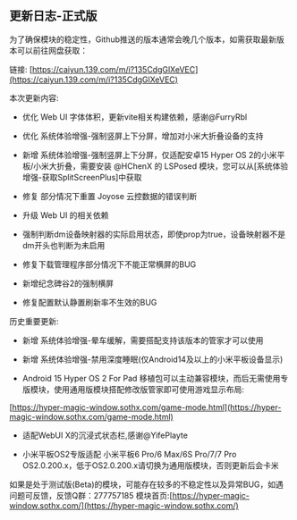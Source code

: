 ## 更新日志-正式版

为了确保模块的稳定性，Github推送的版本通常会晚几个版本，如需获取最新版本可以前往网盘获取：

链接: [https://caiyun.139.com/m/i?135CdgGlXeVEC](https://caiyun.139.com/m/i?135CdgGlXeVEC)


本次更新内容:

- 优化 Web UI 字体体积，更新vite相关构建依赖，感谢@FurryRbl 

- 优化 系统体验增强-强制竖屏上下分屏，增加对小米大折叠设备的支持

- 新增 系统体验增强-强制竖屏上下分屏，仅适配安卓15 Hyper OS 2的小米平板/小米大折叠，需要安装 @HChenX 的 LSPosed 模块，您可以从[系统体验增强-获取SplitScreenPlus]中获取

- 修复 部分情况下重置 Joyose 云控数据的错误判断

- 升级 Web UI 的相关依赖

- 强制判断dm设备映射器的实际启用状态，即使prop为true，设备映射器不是dm开头也判断为未启用

- 修复下载管理程序部分情况下不能正常横屏的BUG

- 新增纪念碑谷2的强制横屏

- 修复配置默认静置刷新率不生效的BUG

历史重要更新:

- 新增 系统体验增强-晕车缓解，需要搭配支持该版本的管家才可以使用

- 新增 系统体验增强-禁用深度睡眠(仅Android14及以上的小米平板设备显示)

- Android 15 Hyper OS 2 For Pad 移植包可以主动兼容模块，而后无需使用专版模块，使用通用版模块搭配修改版管家即可使用游戏显示布局:

[https://hyper-magic-window.sothx.com/game-mode.html](https://hyper-magic-window.sothx.com/game-mode.html)

- 适配WebUI X的沉浸式状态栏,感谢@YifePlayte 

- 小米平板OS2专版适配 小米平板6 Pro/6 Max/6S Pro/7/7 Pro OS2.0.200.x，低于OS2.0.200.x请切换为通用版模块，否则更新后会卡米

如果是处于测试版(Beta)的模块，可能存在较多的不稳定性以及异常BUG，如遇问题可反馈，反馈Q群：277757185
模块首页:[https://hyper-magic-window.sothx.com/](https://hyper-magic-window.sothx.com/)